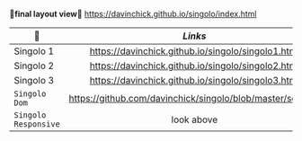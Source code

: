 💫**final layout view**💫
https://davinchick.github.io/singolo/index.html

|     👀     |             *Links*                                         |
| ------------|:-----------------------------------------------------------:|
| Singolo 1   | https://davinchick.github.io/singolo/singolo1.html          |
| Singolo 2   | https://davinchick.github.io/singolo/singolo2.html          |
| Singolo 3   | https://davinchick.github.io/singolo/singolo3.html          |
|`Singolo Dom`| https://github.com/davinchick/singolo/blob/master/script.js |
|`Singolo Responsive`|look above |






